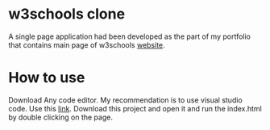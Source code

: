 # w3schools clone
A single page application had been developed as the part of my portfolio that contains main page of w3schools [website](https://www.w3schools.com/).


# How to use
Download Any code editor. My recommendation is to use visual studio code. Use this [link](https://code.visualstudio.com/). Download this project and 
open it and run the index.html by double clicking on the page. 



